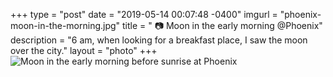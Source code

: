 +++
type = "post"
date = "2019-05-14 00:07:48 -0400"
imgurl = "phoenix-moon-in-the-morning.jpg"
title = " 📷 Moon in the early morning @Phoenix"
description = "6 am, when looking for a breakfast place, I saw the moon over the city."
layout = "photo"
+++
![Moon in the early morning before sunrise at Phoenix](https://apfbvvpren.cloudimg.io/cdn/n/n/https://raw.githubusercontent.com/wpix/solid-pipix/master/miniposts/phoenix-moon-in-the-morning.jpg)